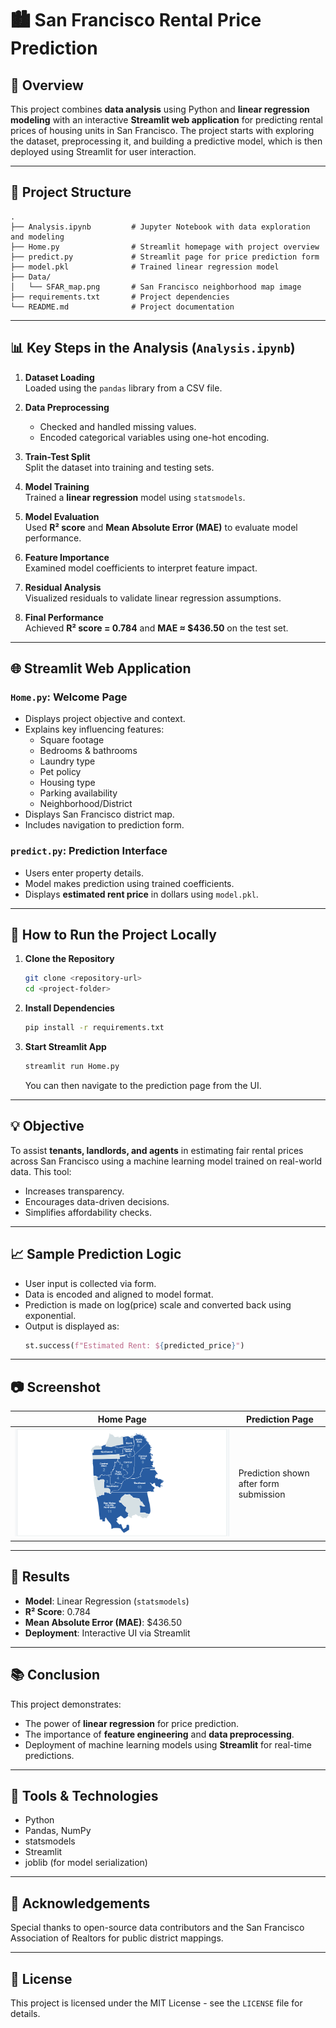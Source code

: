# 🏙️ San Francisco Rental Price Prediction

## 📌 Overview
This project combines **data analysis** using Python and **linear regression modeling** with an interactive **Streamlit web application** for predicting rental prices of housing units in San Francisco. The project starts with exploring the dataset, preprocessing it, and building a predictive model, which is then deployed using Streamlit for user interaction.

---

## 📁 Project Structure

```
.
├── Analysis.ipynb         # Jupyter Notebook with data exploration and modeling
├── Home.py                # Streamlit homepage with project overview
├── predict.py             # Streamlit page for price prediction form
├── model.pkl              # Trained linear regression model
├── Data/
│   └── SFAR_map.png       # San Francisco neighborhood map image
├── requirements.txt       # Project dependencies
└── README.md              # Project documentation
```

---

## 📊 Key Steps in the Analysis (`Analysis.ipynb`)

1. **Dataset Loading**  
   Loaded using the `pandas` library from a CSV file.

2. **Data Preprocessing**  
   - Checked and handled missing values.  
   - Encoded categorical variables using one-hot encoding.

3. **Train-Test Split**  
   Split the dataset into training and testing sets.

4. **Model Training**  
   Trained a **linear regression** model using `statsmodels`.

5. **Model Evaluation**  
   Used **R² score** and **Mean Absolute Error (MAE)** to evaluate model performance.

6. **Feature Importance**  
   Examined model coefficients to interpret feature impact.

7. **Residual Analysis**  
   Visualized residuals to validate linear regression assumptions.

8. **Final Performance**  
   Achieved **R² score = 0.784** and **MAE ≈ $436.50** on the test set.

---

## 🌐 Streamlit Web Application

### `Home.py`: Welcome Page
- Displays project objective and context.
- Explains key influencing features:
  - Square footage
  - Bedrooms & bathrooms
  - Laundry type
  - Pet policy
  - Housing type
  - Parking availability
  - Neighborhood/District
- Displays San Francisco district map.
- Includes navigation to prediction form.

### `predict.py`: Prediction Interface
- Users enter property details.
- Model makes prediction using trained coefficients.
- Displays **estimated rent price** in dollars using `model.pkl`.

---

## 🚀 How to Run the Project Locally

1. **Clone the Repository**
   ```bash
   git clone <repository-url>
   cd <project-folder>
   ```

2. **Install Dependencies**
   ```bash
   pip install -r requirements.txt
   ```

3. **Start Streamlit App**
   ```bash
   streamlit run Home.py
   ```

   You can then navigate to the prediction page from the UI.

---

## 💡 Objective
To assist **tenants, landlords, and agents** in estimating fair rental prices across San Francisco using a machine learning model trained on real-world data. This tool:
- Increases transparency.
- Encourages data-driven decisions.
- Simplifies affordability checks.

---

## 📈 Sample Prediction Logic

- User input is collected via form.
- Data is encoded and aligned to model format.
- Prediction is made on log(price) scale and converted back using exponential.
- Output is displayed as:
  ```python
  st.success(f"Estimated Rent: ${predicted_price}")
  ```

---

## 📷 Screenshot

| Home Page | Prediction Page |
|-----------|-----------------|
| ![SF Map](Data/SFAR_map.png) | Prediction shown after form submission |

---

## 📌 Results

- **Model**: Linear Regression (`statsmodels`)
- **R² Score**: 0.784
- **Mean Absolute Error (MAE)**: $436.50
- **Deployment**: Interactive UI via Streamlit

---

## 📚 Conclusion

This project demonstrates:
- The power of **linear regression** for price prediction.
- The importance of **feature engineering** and **data preprocessing**.
- Deployment of machine learning models using **Streamlit** for real-time predictions.

---

## 🔧 Tools & Technologies

- Python
- Pandas, NumPy
- statsmodels
- Streamlit
- joblib (for model serialization)

---

## 🙌 Acknowledgements

Special thanks to open-source data contributors and the San Francisco Association of Realtors for public district mappings.

---

## 📄 License

This project is licensed under the MIT License - see the `LICENSE` file for details.

